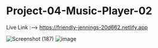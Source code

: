 # Project-04-Music-Player-02

Live Link :--> https://friendly-jennings-20d662.netlify.app

![Screenshot (187)](https://github.com/kashif1372/Project-04-Music-Player-02/assets/67710001/fd6199cb-96d8-4a3b-aa91-0ef116073ddc)
![image](https://github.com/kashif1372/Project-04-Music-Player-02/assets/67710001/3afc9305-91d3-4905-bfcb-6304b2205f5b)

